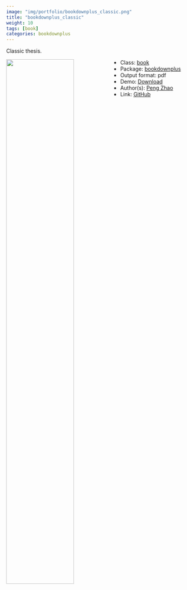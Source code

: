 ```yaml
---
image: "img/portfolio/bookdownplus_classic.png"
title: "bookdownplus_classic"
weight: 10
tags: [book]
categories: bookdownplus
---
```


Classic thesis.

<!--more-->

<p><a href="../../img/portfolio/bookdownplus_classic.png"><img class = "jf-image-shadow" src="../../img/portfolio/bookdownplus_classic.png" width="60%"  align="left"></a></p>

- Class: [book](../../tags/book)
- Package: [bookdownplus](bookdownplus)
- Output format: pdf
- Demo: [Download](https://pzhaonet.github.io/bookdownplus/inst2/classic/showcase/thesis_classic.pdf)
- Author(s): [Peng Zhao](https://pzhao.org)
- Link: [GitHub](https://github.com/pzhaonet/bookdownplus)


